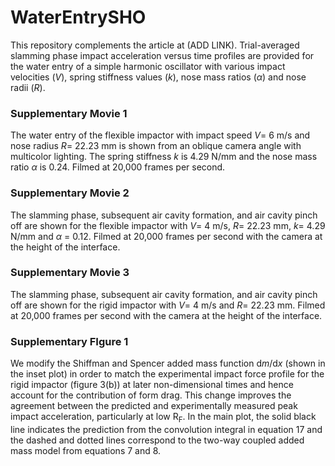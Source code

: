 # WaterEntrySHO

This repository complements the article at (ADD LINK). Trial-averaged slamming phase impact acceleration versus time profiles are provided for the water entry of a simple harmonic oscillator with various impact velocities ($V$), spring stiffness values ($k$), nose mass ratios ($\alpha$) and nose radii ($R$). 

### Supplementary Movie 1

The water entry of the flexible impactor with impact speed $V=$ 6 m/s and nose radius $R=$ 22.23 mm is shown from an oblique camera angle with multicolor lighting. The spring stiffness $k$ is 4.29 N/mm and the nose mass ratio $\alpha$ is 0.24. Filmed at 20,000 frames per second.

### Supplementary Movie 2

The slamming phase, subsequent air cavity formation, and air cavity pinch off are shown for the flexible impactor with $V=$ 4 m/s, $R=$ 22.23 mm, $k=$ 4.29 N/mm and $\alpha$ = 0.12. Filmed at 20,000 frames per second with the camera at the height of the interface.

### Supplementary Movie 3

The slamming phase, subsequent air cavity formation, and air cavity pinch off are shown for the rigid impactor with $V=$ 4 m/s and $R=$ 22.23 mm. Filmed at 20,000 frames per second with the camera at the height of the interface.

### Supplementary FIgure 1

We modify the Shiffman and Spencer added mass function $\textrm{d}m/\textrm{d}x$ (shown in the inset plot) in order to match the experimental impact force profile for the rigid impactor (figure 3(b)) at later non-dimensional times and hence account for the contribution of form drag. This change improves the agreement between the predicted and experimentally measured peak impact acceleration, particularly at low $\textrm{R}_\textrm{F}$. In the main plot, the solid black line indicates the prediction from the convolution integral in equation 17 and the dashed and dotted lines correspond to the two-way coupled added mass model from equations 7 and 8.
